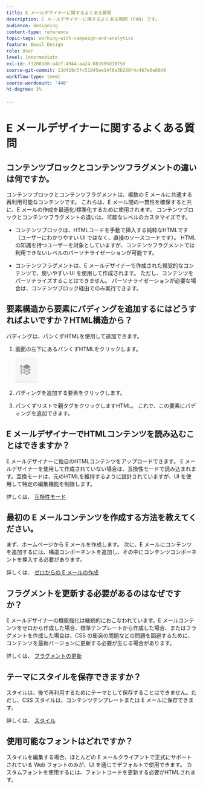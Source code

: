 ```yaml
---
title: E メールデザイナーに関するよくある質問
description: E メールデザイナーに関するよくある質問 (FAQ) です。
audience: designing
content-type: reference
topic-tags: working-with-campaign-and-analytics
feature: Email Design
role: User
level: Intermediate
exl-id: f3208380-a4cf-4944-aa24-883995d1075d
source-git-commit: 13d419c5fc51845ee14f8a3b288f4c467e0a60d9
workflow-type: tm+mt
source-wordcount: '440'
ht-degree: 3%

---
```


# E メールデザイナーに関するよくある質問

## コンテンツブロックとコンテンツフラグメントの違いは何ですか。

コンテンツブロックとコンテンツフラグメントは、複数の E メールに共通する再利用可能なコンテンツです。 これらは、E メール間の一貫性を確保すると共に、E メールの作成を最適化/標準化するために使用されます。 コンテンツブロックとコンテンツフラグメントの違いは、可能なレベルのカスタマイズです。

* コンテンツブロックは、HTMLコードを手動で挿入する純粋なHTMLです（ユーザーにわかりやすい UI ではなく、直接のソースコードです）。 HTMLの知識を持つユーザーを対象としていますが、コンテンツフラグメントでは利用できないレベルのパーソナライゼーションが可能です。

* コンテンツフラグメントは、E メールデザイナーで作成された視覚的なコンテンツで、使いやすい UI を使用して作成されます。 ただし、コンテンツをパーソナライズすることはできません。 パーソナライゼーションが必要な場合は、コンテンツブロック経由でのみ実行できます。

## 要素構造から要素にパディングを追加するにはどうすればよいですか？HTML構造から？

パディングは、パンくずHTMLを使用して追加できます。

1. 画面の左下にあるパンくずHTMLをクリックします。

   ![](assets/do-not-localize/breadcrumb.png)

1. パディングを追加する要素をクリックします。
1. パンくずリストで親タグをクリックしますHTML。
これで、この要素にパディングを追加できます。

## E メールデザイナーでHTMLコンテンツを読み込むことはできますか？

E メールデザイナーに独自のHTMLコンテンツをアップロードできます。 E メールデザイナーを使用して作成されていない場合は、互換性モードで読み込まれます。互換モードは、元のHTMLを維持するように設計されていますが、UI を使用して特定の編集機能を制限します。

詳しくは、 [互換性モード](../../designing/using/using-existing-content.md#compatibility-mode)

## 最初の E メールコンテンツを作成する方法を教えてください。

まず、ホームページから E メールを作成します。
次に、E メールにコンテンツを追加するには、構造コンポーネントを追加し、その中にコンテンツコンポーネントを挿入する必要があります。

詳しくは、 [ゼロからの E メールの作成](../../designing/using/quick-start.md#from-scratch-email)

## フラグメントを更新する必要があるのはなぜですか？

E メールデザイナーの機能強化は継続的におこなわれています。E メールコンテンツをゼロから作成した場合、標準テンプレートから作成した場合、またはフラグメントを作成した場合は、CSS の衝突の問題などの問題を回避するために、コンテンツを最新バージョンに更新する必要が生じる場合があります。

詳しくは、 [フラグメントの更新](../../designing/using/designing-content-in-adobe-campaign.md#email-designer-updates)

## テーマにスタイルを保存できますか？

スタイルは、後で再利用するためにテーマとして保存することはできません。ただし、CSS スタイルは、コンテンツテンプレートまたは E メールに保存できます。

詳しくは、 [スタイル](../../designing/using/styles.md)

## 使用可能なフォントはどれですか？

スタイルを編集する場合、ほとんどの E メールクライアントで正式にサポートされている Web フォントのみが、UI を通じてデフォルトで使用できます。 カスタムフォントを使用するには、フォントコードを更新する必要がHTMLされます。
